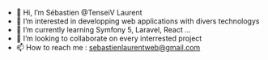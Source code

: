 - 👋 Hi, I’m Sébastien @TenseiV Laurent
- 👀 I’m interested in developping web applications with divers technologys
- 🌱 I’m currently learning Symfony 5, Laravel, React ...
- 💞️ I’m looking to collaborate on every interrested project
- 📫 How to reach me : sebastienlaurentweb@gmail.com 
